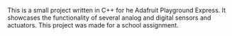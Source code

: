 This is a small project written in C++ for he Adafruit Playground Express. It showcases the functionality of several analog and digital sensors and actuators. This project was made for a school assignment.
